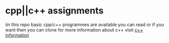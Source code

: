 # cpp||c++ assignments
iin this repo basic cpp/c++ programmes are available 
you can read or if you want then you can clone 
for more information about c++ visit 
[c++ information](http://www.cplusplus.com/info/)